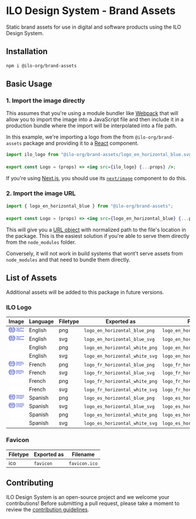 # ILO Design System - Brand Assets

Static brand assets for use in digital and software products using the ILO Design System.

## Installation

```bash
npm i @ilo-org/brand-assets
```

## Basic Usage

### 1. Import the image directly

This assumes that you're using a module bundler like [Webpack](https://webpack.js.org/) that will allow you to import the image into a JavaScript file and then include it in a production bundle where the import will be interpolated into a file path.

In this example, we're importing a logo from the from `@ilo-org/brand-assets` package and providing it to a [React](https://www.reactjs.com) component.

```jsx
import ilo_logo from "@ilo-org/brand-assets/logo_en_horizontal_blue.svg";

export const Logo = (props) => <img src={ilo_logo} {...props} />;
```

If you're using [Next.js](https://nextjs.org/), you should use its [`next/image`](https://nextjs.org/docs/api-reference/next/image) component to do this.

### 2. Import the image URL

```jsx
import { logo_en_horizontal_blue } from "@ilo-org/brand-assets";

export const Logo = (props) => <img src={logo_en_horizontal_blue} {...props} />;
```

This will give you a [URL object](https://developer.mozilla.org/en-US/docs/Web/API/URL) with normalized path to the file's location in the package. This is the easiest solution if you're able to serve them directly from the `node_modules` folder.

Conversely, it will not work in build systems that wont't serve assets from `node_modules` and that need to bundle them directly.

## List of Assets

Additional assets will be added to this package in future versions.

### ILO Logo

| Image                                                               | Language | Filetype | Exported as                    | Filename                       |
| ------------------------------------------------------------------- | -------- | -------- | ------------------------------ | ------------------------------ |
| <img src="./src/assets/logo_en_horizontal_blue.png" width="200" />  | English  | png      | `logo_en_horizontal_blue_png`  | `logo_en_horizontal_blue.png`  |
| <img src="./src/assets/logo_en_horizontal_blue.svg" width="200" />  | English  | svg      | `logo_en_horizontal_blue_svg`  | `logo_en_horizontal_blue.svg`  |
| <img src="./src/assets/logo_en_horizontal_white.png" width="200" /> | English  | png      | `logo_en_horizontal_white_png` | `logo_en_horizontal_white.png` |
| <img src="./src/assets/logo_en_horizontal_white.svg" width="200" /> | English  | svg      | `logo_en_horizontal_white_svg` | `logo_en_horizontal_white.svg` |
| <img src="./src/assets/logo_fr_horizontal_blue.png" width="200" />  | French   | png      | `logo_fr_horizontal_blue_png`  | `logo_fr_horizontal_blue.png`  |
| <img src="./src/assets/logo_fr_horizontal_blue.svg" width="200" />  | French   | svg      | `logo_fr_horizontal_blue_svg`  | `logo_fr_horizontal_blue.svg`  |
| <img src="./src/assets/logo_fr_horizontal_white.png" width="200" /> | French   | png      | `logo_fr_horizontal_white_png` | `logo_fr_horizontal_white.png` |
| <img src="./src/assets/logo_fr_horizontal_white.svg" width="200" /> | French   | svg      | `logo_fr_horizontal_white_svg` | `logo_fr_horizontal_white.svg` |
| <img src="./src/assets/logo_es_horizontal_blue.png" width="200" />  | Spanish  | png      | `logo_es_horizontal_blue_png`  | `logo_es_horizontal_blue.png`  |
| <img src="./src/assets/logo_es_horizontal_blue.svg" width="200" />  | Spanish  | svg      | `logo_es_horizontal_blue_svg`  | `logo_es_horizontal_blue.svg`  |
| <img src="./src/assets/logo_es_horizontal_white.png" width="200" /> | Spanish  | png      | `logo_es_horizontal_white_png` | `logo_es_horizontal_white.png` |
| <img src="./src/assets/logo_es_horizontal_white.svg" width="200" /> | Spanish  | svg      | `logo_es_horizontal_white_svg` | `logo_es_horizontal_white.svg` |

### Favicon

| Filetype | Exported as | Filename      |
| -------- | ----------- | ------------- |
| ico      | `favicon`   | `favicon.ico` |

## Contributing

ILO Design System is an open-source project and we welcome your contributions! Before submitting a pull request, please take a moment to review the [contribution guidelines](./contributing.md).
